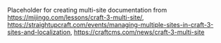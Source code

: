 Placeholder for creating multi-site documentation from https://mijingo.com/lessons/craft-3-multi-site/, https://straightupcraft.com/events/managing-multiple-sites-in-craft-3-sites-and-localization, https://craftcms.com/news/craft-3-multi-site

